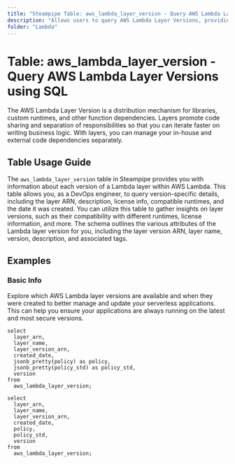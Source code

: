```yaml
---
title: "Steampipe Table: aws_lambda_layer_version - Query AWS Lambda Layer Versions using SQL"
description: "Allows users to query AWS Lambda Layer Versions, providing detailed information about each layer version, including its ARN, description, license info, compatible runtimes, created date, and more."
folder: "Lambda"
---
```


# Table: aws_lambda_layer_version - Query AWS Lambda Layer Versions using SQL

The AWS Lambda Layer Version is a distribution mechanism for libraries, custom runtimes, and other function dependencies. Layers promote code sharing and separation of responsibilities so that you can iterate faster on writing business logic. With layers, you can manage your in-house and external code dependencies separately.

## Table Usage Guide

The `aws_lambda_layer_version` table in Steampipe provides you with information about each version of a Lambda layer within AWS Lambda. This table allows you, as a DevOps engineer, to query version-specific details, including the layer ARN, description, license info, compatible runtimes, and the date it was created. You can utilize this table to gather insights on layer versions, such as their compatibility with different runtimes, license information, and more. The schema outlines the various attributes of the Lambda layer version for you, including the layer version ARN, layer name, version, description, and associated tags.

## Examples

### Basic Info
Explore which AWS Lambda layer versions are available and when they were created to better manage and update your serverless applications. This can help you ensure your applications are always running on the latest and most secure versions.

```sql+postgres
select
  layer_arn,
  layer_name,
  layer_version_arn,
  created_date,
  jsonb_pretty(policy) as policy,
  jsonb_pretty(policy_std) as policy_std,
  version
from
  aws_lambda_layer_version;
```

```sql+sqlite
select
  layer_arn,
  layer_name,
  layer_version_arn,
  created_date,
  policy,
  policy_std,
  version
from
  aws_lambda_layer_version;
```